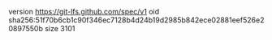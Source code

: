version https://git-lfs.github.com/spec/v1
oid sha256:51f70b6cb1c90f346ec7128b4d24b19d2985b842ece02881eef526e20897550b
size 3101
